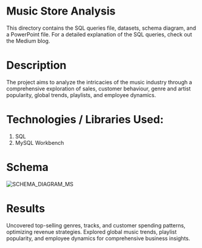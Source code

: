 # Music Store Analysis 

This directory contains the SQL queries file, datasets, schema diagram, and a PowerPoint file. For a detailed explanation of the SQL queries, check out the Medium blog.

# Description

The project aims to analyze the intricacies of the music industry through a comprehensive exploration of sales, customer behaviour, genre and artist popularity, global trends, playlists, and employee dynamics.

# Technologies / Libraries Used:

1. SQL
2. MySQL Workbench
   
# Schema
![SCHEMA_DIAGRAM_MS](https://github.com/MahimaSadananda/mahima-sadananda-portfolio/assets/71080692/28a9f29e-4925-4fb6-9bb4-7d80cf5f23d0)

# Results

Uncovered top-selling genres, tracks, and customer spending patterns, optimizing revenue strategies. Explored global music trends, playlist popularity, and employee dynamics for comprehensive business insights.
